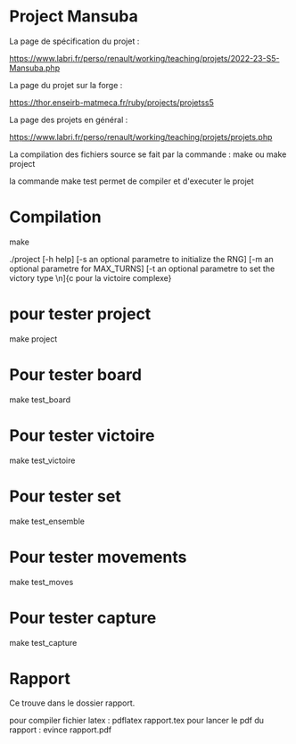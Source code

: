 # Project Mansuba

La page de spécification du projet :

<https://www.labri.fr/perso/renault/working/teaching/projets/2022-23-S5-Mansuba.php>

La page du projet sur la forge :

https://thor.enseirb-matmeca.fr/ruby/projects/projetss5

La page des projets en général :

<https://www.labri.fr/perso/renault/working/teaching/projets/projets.php>

La compilation des fichiers source se fait par la commande : make ou make project

la commande make test permet de compiler et d'executer le projet 


# Compilation
make 

./project [-h help]
          [-s an optional parametre to initialize the RNG]
          [-m an optional parametre for MAX_TURNS] 
          [-t an optional parametre to set the victory type \n]{c pour la victoire complexe}

# pour tester project
make project 

# Pour tester board
make test_board 

# Pour tester victoire
make test_victoire 

# Pour tester set
make test_ensemble

# Pour tester movements
make test_moves

# Pour tester capture
make test_capture

# Rapport
Ce trouve dans le dossier rapport. 

pour compiler fichier latex   :    pdflatex rapport.tex
pour lancer le pdf du rapport :    evince rapport.pdf
